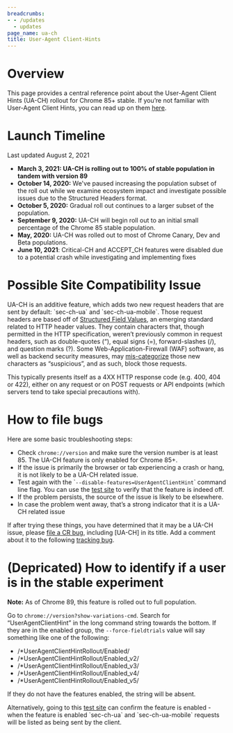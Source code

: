 ```yaml
---
breadcrumbs:
- - /updates
  - updates
page_name: ua-ch
title: User-Agent Client-Hints
---
```


# **Overview**

This page provides a central reference point about the User-Agent Client Hints
(UA-CH) rollout for Chrome 85+ stable. If you’re not familiar with User-Agent
Client Hints, you can read up on them
[here](https://web.dev/user-agent-client-hints/).

# **Launch Timeline**

Last updated August 2, 2021

*   **March 3, 2021: UA-CH is rolling out to 100% of stable population
            in tandem with version 89**
*   **October 14, 2020:** We've paused increasing the population subset
            of the roll out while we examine ecosystem impact and investigate
            possible issues due to the Structured Headers format.
*   **October 5, 2020:** Gradual roll out continues to a larger subset
            of the population.
*   **September 9, 2020:** UA-CH will begin roll out to an initial small
            percentage of the Chrome 85 stable population.
*   **May, 2020:** UA-CH was rolled out to most of Chrome Canary, Dev
            and Beta populations.
*   **June 10, 2021**: Critical-CH and ACCEPT_CH features were disabled
            due to a potential crash while investigating and implementing fixes

# **Possible Site Compatibility Issue**

UA-CH is an additive feature, which adds two new request headers that are sent
by default: \`sec-ch-ua\` and \`sec-ch-ua-mobile\`. Those request headers are
based off of [Structured Field
Values](https://httpwg.org/http-extensions/draft-ietf-httpbis-header-structure.html),
an emerging standard related to HTTP header values. They contain characters
that, though permitted in the HTTP specification, weren’t previously common in
request headers, such as double-quotes (“), equal signs (=), forward-slashes
(/), and question marks (?). Some Web-Application-Firewall (WAF) software, as
well as backend security measures, may
[mis-categorize](https://bugs.chromium.org/p/chromium/issues/detail) those new
characters as “suspicious”, and as such, block those requests.

This typically presents itself as a 4XX HTTP response code (e.g. 400, 404 or
422), either on any request or on POST requests or API endpoints (which servers
tend to take special precautions with).

# **How to file bugs**

Here are some basic troubleshooting steps:

*   Check `chrome://version` and make sure the version number is at
            least 85. The UA-CH feature is only enabled for Chrome 85+.
*   If the issue is primarily the browser or tab experiencing a crash or
            hang, it is not likely to be a UA-CH related issue.
*   Test again with the \``--disable-features=UserAgentClientHint`\`
            command line flag. You can use the [test
            site](https://user-agent-client-hints.glitch.me/) to verify that the
            feature is indeed off.
*   If the problem persists, the source of the issue is likely to be
            elsewhere.
*   In case the problem went away, that’s a strong indicator that it is
            a UA-CH related issue

If after trying these things, you have determined that it may be a UA-CH issue,
please [file a CR bug](https://crbug.com/new), including \[UA-CH\] in its title.
Add a comment about it to the following [tracking
bug](https://bugs.chromium.org/p/chromium/issues/detail).

# **(Depricated) How to identify if a user is in the stable experiment**

**Note:** As of Chrome 89, this feature is rolled out to full population.

Go to `chrome://version?show-variations-cmd`. Search for “UserAgentClientHint”
in the long command string towards the bottom. If they are in the enabled group,
the `--force-fieldtrials` value will say something like one of the following:

*   /\*UserAgentClientHintRollout/Enabled/
*   /\*UserAgentClientHintRollout/Enabled_v2/
*   /\*UserAgentClientHintRollout/Enabled_v3/
*   /\*UserAgentClientHintRollout/Enabled_v4/
*   /\*UserAgentClientHintRollout/Enabled_v5/

If they do not have the features enabled, the string will be absent.

Alternatively, going to this [test
site](https://user-agent-client-hints.glitch.me/) can confirm the feature is
enabled - when the feature is enabled \`sec-ch-ua\` and \`sec-ch-ua-mobile\`
requests will be listed as being sent by the client.